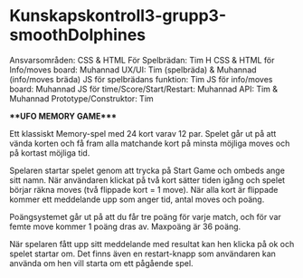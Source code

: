 # Kunskapskontroll3-grupp3-smoothDolphines

Ansvarsområden:
CSS & HTML För Spelbrädan: Tim H
CSS & HTML för Info/moves board: Muhannad
UX/UI: Tim (spelbräda) & Muhannad (info/moves bräda)
JS för spelbrädans funktion: Tim
JS för info/moves board: Muhannad
JS för time/Score/Start/Restart: Muhannad
API: Tim & Muhannad
Prototype/Construktor: Tim

**\*\***UFO MEMORY GAME**\*\*\***

Ett klassiskt Memory-spel med 24 kort varav 12 par. Spelet går ut på att vända korten och få fram alla matchande kort på minsta möjliga moves och på kortast möjliga tid.

Spelaren startar spelet genom att trycka på Start Game och ombeds ange sitt namn. När användaren klickat på två kort sätter tiden igång och spelet börjar räkna moves (två flippade kort = 1 move).
När alla kort är flippade kommer ett meddelande upp som anger tid, antal moves och poäng.

Poängsystemet går ut på att du får tre poäng för varje match, och för var femte move kommer 1 poäng dras av. Maxpoäng är 36 poäng.

När spelaren fått upp sitt meddelande med resultat kan hen klicka på ok och spelet startar om. Det finns även en restart-knapp som användaren kan använda om hen vill starta om ett pågående spel.
